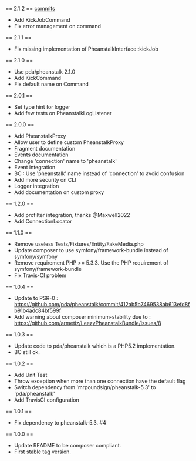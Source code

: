 == 2.1.2 ==
[commits](https://github.com/armetiz/LeezyPheanstalkBundle/compare/2.1.1...2.1.2)
* Add KickJobCommand
* Fix error management on command

== 2.1.1 ==
* Fix missing implementation of PheanstalkInterface::kickJob

== 2.1.0 ==
* Use pda/pheanstalk 2.1.0
* Add KickCommand
* Fix default name on Command

== 2.0.1 ==
* Set type hint for logger
* Add few tests on PheanstalkLogListener

== 2.0.0 ==
* Add PheanstalkProxy
* Allow user to define custom PheanstalkProxy
* Fragment documentation
* Events documentation
* Change 'connection' name to 'pheanstalk'
* Event integration
* BC : Use 'pheanstalk' name instead of 'connection' to avoid confusion
* Add more security on CLI
* Logger integration
* Add documentation on custom proxy

== 1.2.0 ==
* Add profilter integration, thanks @Maxwell2022
* Add ConnectionLocator

== 1.1.0 ==
* Remove useless Tests/Fixtures/Entity/FakeMedia.php
* Update composer to use symfony/framework-bundle instead of symfony/symfony
* Remove requirement PHP >= 5.3.3. Use the PHP requirement of symfony/framework-bundle
* Fix Travis-CI problem

== 1.0.4 ==
* Update to PSR-0 : https://github.com/pda/pheanstalk/commit/412ab5b7469538ab613efd8fb91b4adc84bf599f
* Add warning about composer minimum-stability due to : https://github.com/armetiz/LeezyPheanstalkBundle/issues/8

== 1.0.3 ==
* Update code to pda/pheanstalk which is a PHP5.2 implementation.
* BC still ok.

== 1.0.2 ==
* Add Unit Test
* Throw exception when more than one connection have the default flag
* Switch dependency from 'mrpoundsign/pheanstalk-5.3' to 'pda/pheanstalk'
* Add TravisCI configuration

== 1.0.1 ==
* Fix dependency to pheanstalk-5.3. #4

== 1.0.0 ==
* Update README to be composer compliant.
* First stable tag version.
